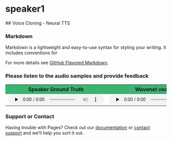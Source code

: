 <h1>speaker1</h1>
## Voice Cloning - Neural TTS

### Markdown

Markdown is a lightweight and easy-to-use syntax for styling your writing. It includes conventions for

For more details see [GitHub Flavored Markdown](https://guides.github.com/features/mastering-markdown/).

### Please listen to the audio samples and provide feedback
<table border="0" width="33%" style="font-size:16px"><tbody><tr><th bgcolor="#3cb371" style="white-space:nowrap;height:30px;min-width: 240px">Speaker Ground Truth</th><th bgcolor="#3cb371" style="white-space:nowrap;height:30px;min-width: 240px">
  Wavenet vocoder</th><th bgcolor="#3cb371" style="white-space:nowrap;height:30px;min-width: 240px">
  WAVEGLOW vocoder</th></tr><tr><td><audio controls="" preload="none" style="height:30px">
<source src="/sample.wav" type="audio/wav">audio not supported</audio>
 </td><td><audio controls="" preload="none" style="height:30px"><source src=" https://sachp1.github.io/Getfeedback/sample.wav" type="audio/mpeg">audio not supported</audio></td><td><audio controls="" preload="none" style="height:30px">
  
 <source src="http://docs.google.com/uc?export=open&amp;id=15IoFrVsETB0ChBGScD8_MLVxRUlXrzwq" type="audio/mpeg">audio not supported</audio></td></tr></tbody></table>



### Support or Contact
Having trouble with Pages? Check out our [documentation](https://help.github.com/categories/github-pages-basics/) or [contact support](https://github.com/contact) and we’ll help you sort it out.
